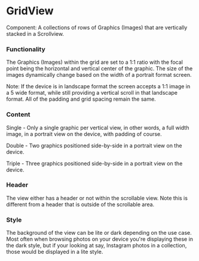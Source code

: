 # GridView

Component: A collections of rows of Graphics (Images) that are vertically stacked in a Scrollview.

### Functionality

The Graphics (Images) within the grid are set to a 1:1 ratio with the focal point being the horizontal and vertical center of the graphic.  The size of the images dynamically change based on the width of a portrait format screen.

Note: If the device is in landscape format the screen accepts a 1:1 image in a 5 wide format, while still providing a vertical scroll in that landscape format. All of the padding and grid spacing remain the same.

### Content

Single - Only a single graphic per vertical view, in other words, a full width image,  in a portrait view on the device, with padding of course.

Double - Two graphics positioned side-by-side in a portrait view on the device.

Triple - Three graphics positioned side-by-side in a portrait view on the device.

### Header

The view either has a header or not within the scrollable view.  Note this is different from a header that is outside of the scrollable area.

### Style

The background of the view can be lite or dark depending on the use case.  Most often when browsing photos on your device you're displaying these in the dark style, but if your looking at say, Instagram photos in a collection, those would be displayed in a lite style.
